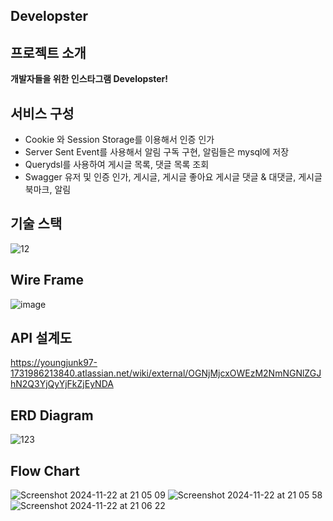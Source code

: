 ## Developster

## 프로젝트 소개
**개발자들을 위한 인스타그램 Developster!**

## 서비스 구성
- Cookie 와 Session Storage를 이용해서 인증 인가 
- Server Sent Event를 사용해서 알림 구독 구현, 알림들은 mysql에 저장
- Querydsl를 사용하여 게시글 목록, 댓글 목록 조회
- Swagger 
유저 및 인증 인가, 게시글, 게시글 좋아요 게시글 댓글 & 대댓글, 게시글 북마크, 알림

## 기술 스택
![12](https://github.com/user-attachments/assets/79ba675b-1ecc-4a15-957b-1dae204215a0)

## Wire Frame
![image](https://github.com/user-attachments/assets/2be27aaf-7b23-429f-a35c-e24d87094503)

## API 설계도
https://youngjunk97-1731986213840.atlassian.net/wiki/external/OGNjMjcxOWEzM2NmNGNlZGJhN2Q3YjQyYjFkZjEyNDA

## ERD Diagram
![123](https://github.com/user-attachments/assets/d042539d-af73-4c83-947d-930f36ac2ed1)

## Flow Chart

![Screenshot 2024-11-22 at 21 05 09](https://github.com/user-attachments/assets/d2614f71-7449-4dcc-bf2f-8619442a3c88)
![Screenshot 2024-11-22 at 21 05 58](https://github.com/user-attachments/assets/3c210bdf-585e-4b79-b6f5-1151639ef2a3)
![Screenshot 2024-11-22 at 21 06 22](https://github.com/user-attachments/assets/e301d5bc-df5a-41e5-ab02-346fc86c8577)




